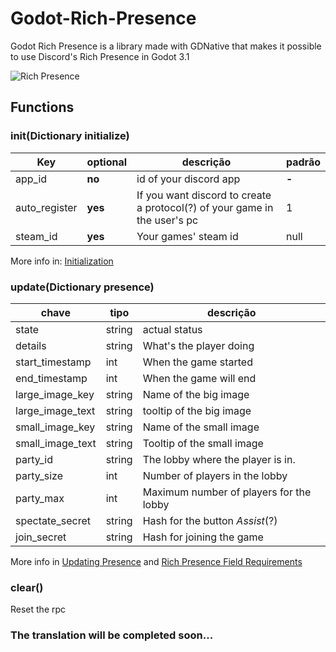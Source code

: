 
# Godot-Rich-Presence

Godot Rich Presence is a library made with GDNative that makes it possible to use Discord's Rich Presence in Godot 3.1

![Rich Presence](https://i.imgur.com/5IxTNBL.png)

## Functions

### init(Dictionary initialize)

| Key           | optional | descrição | padrão |
| ------------- | -------- | ---------------------------- | --- |
| app_id        | **no**      | id of your discord app| **-** |
| auto_register | **yes**      | If you want discord to create a protocol(?) of your game in the user's pc | 1 |
| steam_id      | **yes**      | Your games' steam id | null  |

More info in: [Initialization](https://discordapp.com/developers/docs/rich-presence/how-to#initialization)

### update(Dictionary presence)

| chave | tipo | descrição |
| ----- | ---- | --------- |
| state | string | actual status |
| details | string | What's the player doing |
| start_timestamp | int | When the game started |
| end_timestamp | int | When the game will end|
| large_image_key | string | Name of the big image |
| large_image_text | string | tooltip of the big image |
| small_image_key | string | Name of the small image |
| small_image_text | string | Tooltip of the small image |
| party_id | string | The lobby where the player is in. |
| party_size | int | Number of players in the lobby |
| party_max | int | Maximum number of players for the lobby |
| spectate_secret | string | Hash for the button _Assist_(?) |
| join_secret | string | Hash for joining the game |

More info in [Updating Presence](https://discordapp.com/developers/docs/rich-presence/how-to#updating-presence) and [Rich Presence Field Requirements](https://discordapp.com/developers/docs/rich-presence/how-to#rich-presence-field-requirements)

### clear()
Reset the rpc

### The translation will be completed soon...
